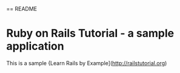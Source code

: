 == README

# Ruby on Rails Tutorial - a sample application
This is a sample
{Learn Rails by Example](http://railstutorial.org)